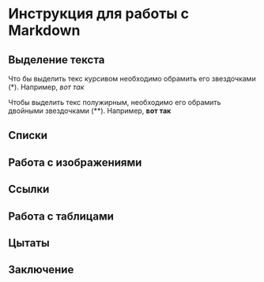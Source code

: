 # Инструкция для работы с Markdown

## Выделение текста

Что бы выделить текс курсивом необходимо обрамить его звездочками  (*). Например, *вот так*

Чтобы выделить текс полужирным, необходимо его обрамить двойными звездочками (**). Например, **вот так**

## Списки

## Работа с изображениями

## Ссылки

## Работа с таблицами

## Цытаты 

## Заключение